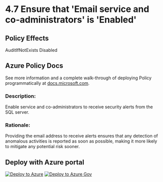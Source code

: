 # 4.7 Ensure that 'Email service and co-administrators' is 'Enabled' 

## Policy Effects
AuditIfNotExists
Disabled

## Azure Policy Docs
See more information and a complete walk-through of deploying Policy programmatically at
[docs.microsoft.com](https://docs.microsoft.com/azure/governance/policy/samples/allowed-custom-images).

### Description: 
Enable service and co-administrators to receive security alerts from the SQL server.

### Rationale: 
Providing the email address to receive alerts ensures that any detection of anomalous
activities is reported as soon as possible, making it more likely to mitigate any potential
risk sooner.

## Deploy with Azure portal

[![Deploy to Azure](https://azuredeploy.net/deploybutton.png)](https://portal.azure.com/?#blade/Microsoft_Azure_Policy/CreatePolicyDefinitionBlade/uri/https%3A%2F%2Fraw.githubusercontent.com%2Fmrajess%2FAzure-Policy-CIS%2Fmaster%2Fpolicies%2F4_database_services%2F4.7%2FPolicy%2Fazurepolicy.json)
[![Deploy to Azure Gov](https://docs.microsoft.com/azure/governance/policy/media/deploy/deployGovbutton.png)](https://portal.azure.us/?#blade/Microsoft_Azure_Policy/CreatePolicyDefinitionBlade/uri/https%3A%2F%2Fraw.githubusercontent.com%2Fmrajess%2FAzure-Policy-CIS%2Fmaster%2Fpolicies%2F4_database_services%2F4.7%2FPolicy%2Fazurepolicy.json)
